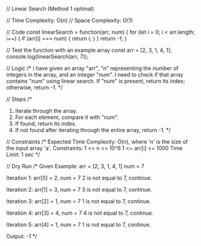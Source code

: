 // Linear Search (Method 1 optimal)

// Time Complexity: O(n)
// Space Complexity: O(1)

// Code
const linearSearch = function(arr, num) {
  for (let i = 0; i < arr.length; i++) {
    if (arr[i] === num) {
      return i;
    }
  }
  return -1;
}

// Test the function with an example array
const arr = [2, 3, 1, 4, 1];
console.log(linearSearch(arr, 7));

// Logic
/* 
I have given an array "arr", "n" representing the number of integers in the array, and an integer "num". I need to check if that array contains "num" using linear search. If "num" is present, return its index; otherwise, return -1.
*/

// Steps
/* 
1) Iterate through the array.
2) For each element, compare it with "num".
3) If found, return its index.
4) If not found after iterating through the entire array, return -1.
*/

// Constraints
/* 
Expected Time Complexity: O(n), where 'n' is the size of the input array 'a'.
Constraints:
1 <= n <= 10^6
1 <= arr[i] <= 1000
Time Limit: 1 sec
*/

// Dry Run
/*
Given Example: arr = [2, 3, 1, 4, 1]
num = 7

Iteration 1:
arr[0] = 2, num = 7
2 is not equal to 7, continue.

Iteration 2:
arr[1] = 3, num = 7
3 is not equal to 7, continue.

Iteration 3:
arr[2] = 1, num = 7
1 is not equal to 7, continue.

Iteration 4:
arr[3] = 4, num = 7
4 is not equal to 7, continue.

Iteration 5:
arr[4] = 1, num = 7
1 is not equal to 7, continue.

Output: -1
*/
